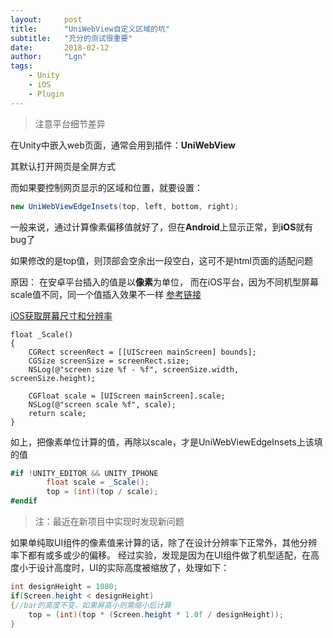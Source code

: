 ```yaml
---
layout:     post
title:      "UniWebView自定义区域的坑"
subtitle:   "充分的测试很重要"
date:       2018-02-12
author:     "Lgn"
tags:
    - Unity
    - iOS
    - Plugin
---
```


>注意平台细节差异


在Unity中嵌入web页面，通常会用到插件：**UniWebView**

其默认打开网页是全屏方式

而如果要控制网页显示的区域和位置，就要设置：
````c#
new UniWebViewEdgeInsets(top, left, bottom, right);
````
一般来说，通过计算像素偏移值就好了，但在**Android**上显示正常，到**iOS**就有bug了

如果修改的是top值，则顶部会空余出一段空白，这可不是html页面的适配问题

原因：
在安卓平台插入的值是以**像素**为单位，
而在iOS平台，因为不同机型屏幕scale值不同，同一个值插入效果不一样
[参考链接](http://blog.csdn.net/u012662020/article/details/48264171)

[iOS获取屏幕尺寸和分辨率](https://www.jianshu.com/p/1cba3a285811)

````objc
float _Scale()
{
    CGRect screenRect = [[UIScreen mainScreen] bounds];
    CGSize screenSize = screenRect.size;
    NSLog(@"screen size %f - %f", screenSize.width, screenSize.height);

    CGFloat scale = [UIScreen mainScreen].scale;
    NSLog(@"screen scale %f", scale);
    return scale;
}
````

如上，把像素单位计算的值，再除以scale，才是UniWebViewEdgeInsets上该填的值
````c#
#if !UNITY_EDITOR && UNITY_IPHONE
        float scale = _Scale();
        top = (int)(top / scale);
#endif
````

>注：最近在新项目中实现时发现新问题

如果单纯取UI组件的像素值来计算的话，除了在设计分辨率下正常外，其他分辨率下都有或多或少的偏移。
经过实验，发现是因为在UI组件做了机型适配，在高度小于设计高度时，UI的实际高度被缩放了，处理如下：
````c#
int designHeight = 1080;
if(Screen.height < designHeight)
{//bar的高度不变，如果屏高小则需缩小后计算
    top = (int)(top * (Screen.height * 1.0f / designHeight));
}
````